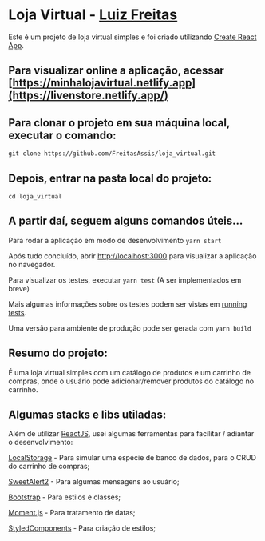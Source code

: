 # Loja Virtual - [Luiz Freitas](https://luiz-freitas.web.app/)

Este é um projeto de loja virtual simples e foi criado utilizando [Create React App](https://github.com/facebook/create-react-app).

## Para visualizar online a aplicação, acessar [https://minhalojavirtual.netlify.app](https://livenstore.netlify.app/)

## Para clonar o projeto em sua máquina local, executar o comando:

`git clone https://github.com/FreitasAssis/loja_virtual.git`

## Depois, entrar na pasta local do projeto:

`cd loja_virtual`

## A partir daí, seguem alguns comandos úteis...

Para rodar a aplicação em modo de desenvolvimento `yarn start`

Após tudo concluído, abrir [http://localhost:3000](http://localhost:3000) para visualizar a aplicação no navegador.

Para visualizar os testes, executar `yarn test` (A ser implementados em breve)

Mais algumas informações sobre os testes podem ser vistas em [running tests](https://facebook.github.io/create-react-app/docs/running-tests).

Uma versão para ambiente de produção pode ser gerada com `yarn build`


## Resumo do projeto:

É uma loja virtual simples com um catálogo de produtos e um carrinho de compras, onde o usuário pode adicionar/remover produtos do catálogo no carrinho.

## Algumas stacks e libs utiladas:

Além de utilizar [ReactJS](https://reactjs.org/), usei algumas ferramentas para facilitar / adiantar o desenvolvimento:

[LocalStorage](https://developer.mozilla.org/pt-BR/docs/Web/API/Window/localStorage) - Para simular uma espécie de banco de dados, para o CRUD do carrinho de compras;

[SweetAlert2](https://sweetalert2.github.io/) - Para algumas mensagens ao usuário;

[Bootstrap](https://getbootstrap.com/docs/4.0/getting-started/introduction/) - Para estilos e classes;

[Moment.js](https://momentjs.com/) - Para tratamento de datas;

[StyledComponents](https://styled-components.com/) - Para criação de estilos;
